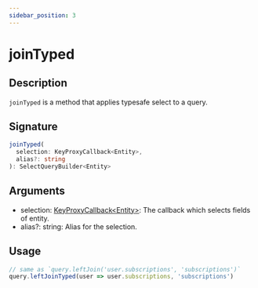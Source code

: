 ```yaml
---
sidebar_position: 3
---
```


# joinTyped

## Description
`joinTyped` is a method that applies typesafe select to a query.

## Signature
```typescript
joinTyped(
  selection: KeyProxyCallback<Entity>,
  alias?: string
): SelectQueryBuilder<Entity>
```

## Arguments
- selection: [KeyProxyCallback&lt;Entity&gt;](../types/KeyProxyCallback): The callback which selects fields of entity.
- alias?: string: Alias for the selection.

## Usage

```typescript
// same as `query.leftJoin('user.subscriptions', 'subscriptions')`
query.leftJoinTyped(user => user.subscriptions, 'subscriptions')
```
